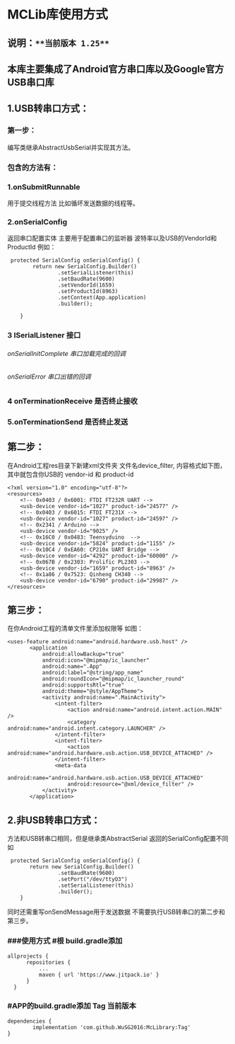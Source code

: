 
  MCLib库使用方式
============
说明：`**当前版本 1.25**`
----
本库主要集成了Android官方串口库以及Google官方USB串口库 
----
 1.USB转串口方式：
--------------
 ### 第一步：
编写类继承AbstractUsbSerial并实现其方法。
### 包含的方法有：
### 1.onSubmitRunnable
用于提交线程方法 比如循坏发送数据的线程等。
### 2.onSerialConfig
返回串口配置实体 主要用于配置串口的监听器 波特率以及USB的VendorId和
ProductId 例如：
 ```
  protected SerialConfig onSerialConfig() {
         return new SerialConfig.Builder()
                 .setSerialListener(this)
                 .setBaudRate(9600)
                 .setVendorId(1659)
                 .setProductId(8963)
                 .setContext(App.application)
                 .builder();
 
     }
 ```
 
### 3 ISerialListener 接口
###### onSerialInitComplete 串口加载完成的回调
###### onSerialError        串口出错的回调
### 4 onTerminationReceive 是否终止接收
### 5.onTerminationSend    是否终止发送
## 第二步：
 在Android工程res目录下新建xml文件夹 文件名device_filter,
 内容格式如下图，其中就包含你USB的 vendor-id 和 product-id
 ```
 <?xml version="1.0" encoding="utf-8"?>
 <resources>
     <!-- 0x0403 / 0x6001: FTDI FT232R UART -->
     <usb-device vendor-id="1027" product-id="24577" />
     <!-- 0x0403 / 0x6015: FTDI FT231X -->
     <usb-device vendor-id="1027" product-id="24597" />
     <!-- 0x2341 / Arduino -->
     <usb-device vendor-id="9025" />
     <!-- 0x16C0 / 0x0483: Teensyduino  -->
     <usb-device vendor-id="5824" product-id="1155" />
     <!-- 0x10C4 / 0xEA60: CP210x UART Bridge -->
     <usb-device vendor-id="4292" product-id="60000" />
     <!-- 0x067B / 0x2303: Prolific PL2303 -->
     <usb-device vendor-id="1659" product-id="8963" />
     <!-- 0x1a86 / 0x7523: Qinheng CH340 -->
     <usb-device vendor-id="6790" product-id="29987" />
 </resources>
 ```
## 第三步：
  在你Android工程的清单文件里添加权限等 如图：
  ```
 <uses-feature android:name="android.hardware.usb.host" />
         <application
             android:allowBackup="true"
             android:icon="@mipmap/ic_launcher"
             android:name=".App"
             android:label="@string/app_name"
             android:roundIcon="@mipmap/ic_launcher_round"
             android:supportsRtl="true"
             android:theme="@style/AppTheme">
             <activity android:name=".MainActivity">
                 <intent-filter>
                     <action android:name="android.intent.action.MAIN" />
                     <category android:name="android.intent.category.LAUNCHER" />
                 </intent-filter>
                 <intent-filter>
                     <action android:name="android.hardware.usb.action.USB_DEVICE_ATTACHED" />
                 </intent-filter>
                 <meta-data
                     android:name="android.hardware.usb.action.USB_DEVICE_ATTACHED"
                     android:resource="@xml/device_filter" />
             </activity>
         </application>
 ```
## 2.非USB转串口方式：
方法和USB转串口相同，但是继承类AbstractSerial 返回的SerialConfig配置不同 如

```
 protected SerialConfig onSerialConfig() {
       return new SerialConfig.Builder()
                .setBaudRate(9600)
                .setPort("/dev/ttyO3")
                .setSerialListener(this)
                .builder();
    }
```
同时还需重写onSendMessage用于发送数据 不需要执行USB转串口的第二步和第三步。

### ###使用方式 #根 build.gradle添加
  ```
  allprojects {
		repositories {
			...
			maven { url 'https://www.jitpack.io' }
		}
	}
  ```
### #APP的build.gradle添加 Tag 当前版本
   ```
   dependencies { 
           implementation 'com.github.WuSG2016:McLibrary:Tag'
 }
   ```
